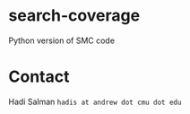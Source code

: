# search-coverage

Python version of SMC code

# Contact
Hadi Salman `hadis at andrew dot cmu dot edu`

